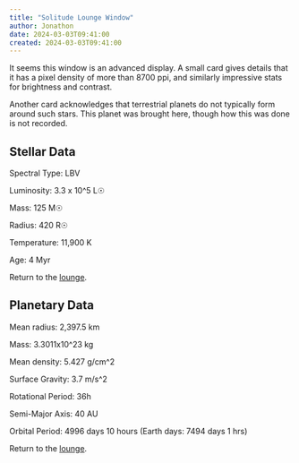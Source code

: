 ```yaml
---
title: "Solitude Lounge Window"
author: Jonathon
date: 2024-03-03T09:41:00
created: 2024-03-03T09:41:00
---
```


It seems this window is an advanced display.
A small card gives details that it has a pixel density of more than 8700 ppi, and similarly impressive stats for brightness and contrast.

Another card acknowledges that terrestrial planets do not typically form around such stars.
This planet was brought here, though how this was done is not recorded.

## Stellar Data

Spectral Type: LBV

Luminosity: 3.3 x 10^5 L☉

Mass: 125 M☉

Radius: 420 R☉

Temperature: 11,900 K

Age: 4 Myr

Return to the [lounge](../lounge).

## Planetary Data

Mean radius: 2,397.5 km

Mass: 3.3011x10^23 kg

Mean density: 5.427 g/cm^2

Surface Gravity: 3.7 m/s^2

Rotational Period: 36h

Semi-Major Axis: 40 AU

Orbital Period: 4996 days 10 hours (Earth days: 7494 days 1 hrs)

Return to the [lounge](../lounge).